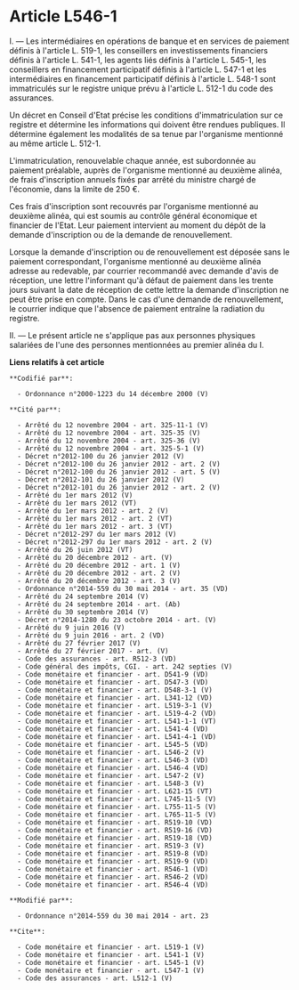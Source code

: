 # Article L546-1

I. ― Les intermédiaires en opérations de banque et en services de paiement définis à l'article L. 519-1, les conseillers en
investissements financiers définis à l'article L. 541-1, les agents liés définis à l'article L. 545-1, les conseillers en
financement participatif définis à l'article L. 547-1 et les intermédiaires en financement participatif définis à l'article
L. 548-1 sont immatriculés sur le registre unique prévu à l'article L. 512-1 du code des assurances. 

Un décret en Conseil d'Etat précise les conditions d'immatriculation sur ce registre et détermine les informations qui
doivent être rendues publiques. Il détermine également les modalités de sa tenue par l'organisme mentionné au même article L.
512-1. 

L'immatriculation, renouvelable chaque année, est subordonnée au paiement préalable, auprès de l'organisme mentionné au
deuxième alinéa, de frais d'inscription annuels fixés par arrêté du ministre chargé de l'économie, dans la limite de 250 €. 

Ces frais d'inscription sont recouvrés par l'organisme mentionné au deuxième alinéa, qui est soumis au contrôle général
économique et financier de l'Etat. Leur paiement intervient au moment du dépôt de la demande d'inscription ou de la demande
de renouvellement. 

Lorsque la demande d'inscription ou de renouvellement est déposée sans le paiement correspondant, l'organisme mentionné au
deuxième alinéa adresse au redevable, par courrier recommandé avec demande d'avis de réception, une lettre l'informant qu'à
défaut de paiement dans les trente jours suivant la date de réception de cette lettre la demande d'inscription ne peut être
prise en compte. Dans le cas d'une demande de renouvellement, le courrier indique que l'absence de paiement entraîne la
radiation du registre. 

II. ― Le présent article ne s'applique pas aux personnes physiques salariées de l'une des personnes mentionnées au premier
alinéa du I.

**Liens relatifs à cet article**

	**Codifié par**:

	  - Ordonnance n°2000-1223 du 14 décembre 2000 (V)

	**Cité par**:

	  - Arrêté du 12 novembre 2004 - art. 325-11-1 (V)
	  - Arrêté du 12 novembre 2004 - art. 325-35 (V)
	  - Arrêté du 12 novembre 2004 - art. 325-36 (V)
	  - Arrêté du 12 novembre 2004 - art. 325-5-1 (V)
	  - Décret n°2012-100 du 26 janvier 2012 (V)
	  - Décret n°2012-100 du 26 janvier 2012 - art. 2 (V)
	  - Décret n°2012-100 du 26 janvier 2012 - art. 5 (V)
	  - Décret n°2012-101 du 26 janvier 2012 (V)
	  - Décret n°2012-101 du 26 janvier 2012 - art. 2 (V)
	  - Arrêté du 1er mars 2012 (V)
	  - Arrêté du 1er mars 2012 (VT)
	  - Arrêté du 1er mars 2012 - art. 2 (V)
	  - Arrêté du 1er mars 2012 - art. 2 (VT)
	  - Arrêté du 1er mars 2012 - art. 3 (VT)
	  - Décret n°2012-297 du 1er mars 2012 (V)
	  - Décret n°2012-297 du 1er mars 2012 - art. 2 (V)
	  - Arrêté du 26 juin 2012 (VT)
	  - Arrêté du 20 décembre 2012 - art. (V)
	  - Arrêté du 20 décembre 2012 - art. 1 (V)
	  - Arrêté du 20 décembre 2012 - art. 2 (V)
	  - Arrêté du 20 décembre 2012 - art. 3 (V)
	  - Ordonnance n°2014-559 du 30 mai 2014 - art. 35 (VD)
	  - Arrêté du 24 septembre 2014 (V)
	  - Arrêté du 24 septembre 2014 - art. (Ab)
	  - Arrêté du 30 septembre 2014 (V)
	  - Décret n°2014-1280 du 23 octobre 2014 - art. (V)
	  - Arrêté du 9 juin 2016 (V)
	  - Arrêté du 9 juin 2016 - art. 2 (VD)
	  - Arrêté du 27 février 2017 (V)
	  - Arrêté du 27 février 2017 - art. (V)
	  - Code des assurances - art. R512-3 (VD)
	  - Code général des impôts, CGI. - art. 242 septies (V)
	  - Code monétaire et financier - art. D541-9 (VD)
	  - Code monétaire et financier - art. D547-3 (VD)
	  - Code monétaire et financier - art. D548-3-1 (V)
	  - Code monétaire et financier - art. L341-12 (VD)
	  - Code monétaire et financier - art. L519-3-1 (V)
	  - Code monétaire et financier - art. L519-4-2 (VD)
	  - Code monétaire et financier - art. L541-1-1 (VT)
	  - Code monétaire et financier - art. L541-4 (VD)
	  - Code monétaire et financier - art. L541-4-1 (VD)
	  - Code monétaire et financier - art. L545-5 (VD)
	  - Code monétaire et financier - art. L546-2 (V)
	  - Code monétaire et financier - art. L546-3 (VD)
	  - Code monétaire et financier - art. L546-4 (VD)
	  - Code monétaire et financier - art. L547-2 (V)
	  - Code monétaire et financier - art. L548-3 (V)
	  - Code monétaire et financier - art. L621-15 (VT)
	  - Code monétaire et financier - art. L745-11-5 (V)
	  - Code monétaire et financier - art. L755-11-5 (V)
	  - Code monétaire et financier - art. L765-11-5 (V)
	  - Code monétaire et financier - art. R519-10 (VD)
	  - Code monétaire et financier - art. R519-16 (VD)
	  - Code monétaire et financier - art. R519-18 (VD)
	  - Code monétaire et financier - art. R519-3 (V)
	  - Code monétaire et financier - art. R519-8 (VD)
	  - Code monétaire et financier - art. R519-9 (VD)
	  - Code monétaire et financier - art. R546-1 (VD)
	  - Code monétaire et financier - art. R546-2 (VD)
	  - Code monétaire et financier - art. R546-4 (VD)

	**Modifié par**:

	  - Ordonnance n°2014-559 du 30 mai 2014 - art. 23

	**Cite**:

	  - Code monétaire et financier - art. L519-1 (V)
	  - Code monétaire et financier - art. L541-1 (V)
	  - Code monétaire et financier - art. L545-1 (V)
	  - Code monétaire et financier - art. L547-1 (V)
	  - Code des assurances - art. L512-1 (V)
